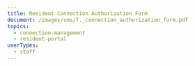 ```yaml
---
title: Resident Connection Authorization Form
document: /images/cms/f._connection_authorization_form.pdf
topics:
  - connection-management
  - resident-portal
userTypes:
  - staff
---
```


